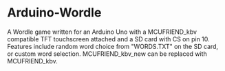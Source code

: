 # Arduino-Wordle
A Wordle game written for an Arduino Uno with a MCUFRIEND_kbv compatible TFT touchscreen attached and a SD card with CS on pin 10. Features include random word choice from "WORDS.TXT" on the SD card, or custom word selection. MCUFRIEND_kbv_new can be replaced with MCUFRIEND_kbv.
